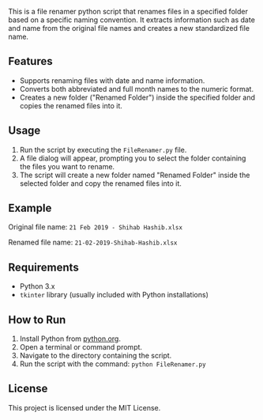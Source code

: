 This is a file renamer python script that renames files in a specified folder based on a specific naming convention. It extracts information such as date and name from the original file names and creates a new standardized file name.

## Features

- Supports renaming files with date and name information.
- Converts both abbreviated and full month names to the numeric format.
- Creates a new folder ("Renamed Folder") inside the specified folder and copies the renamed files into it.

## Usage

1. Run the script by executing the `FileRenamer.py` file.
2. A file dialog will appear, prompting you to select the folder containing the files you want to rename.
3. The script will create a new folder named "Renamed Folder" inside the selected folder and copy the renamed files into it.

## Example

Original file name: `21 Feb 2019 - Shihab Hashib.xlsx`

Renamed file name: `21-02-2019-Shihab-Hashib.xlsx`

## Requirements

- Python 3.x
- `tkinter` library (usually included with Python installations)

## How to Run

1. Install Python from [python.org](https://www.python.org/).
2. Open a terminal or command prompt.
3. Navigate to the directory containing the script.
4. Run the script with the command: `python FileRenamer.py`

## License

This project is licensed under the MIT License.

